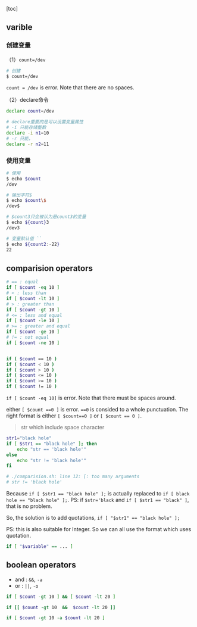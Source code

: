 [toc]

## varible

### 创建变量

（1）`count=/dev`

```bash
# 创建
$ count=/dev
```
`count = /dev` is error. Note that there are no spaces.

（2）declare命令

```bash
declare count=/dev

# declare重要的是可以设置变量属性
# -i 只能存储整数
declare -i n1=10
# -r 只能，
declare -r n2=11
```



### 使用变量

```bash
# 使用
$ echo $count
/dev

# 输出字符$
$ echo $count\$
/dev$

# $count3只会被认为是count3的变量
$ echo ${count}3
/dev3

# 变量默认值 ``
$ echo ${count2:-22}
22
```



## comparision operators

```bash
# == : equal
if [ $count -eq 10 ]
# < : less than
if [ $count -lt 10 ]
# > : greater than
if [ $count -gt 10 ]
# <= : less and equal
if [ $count -le 10 ]
# >= : greater and equal
if [ $count -ge 10 ]
# != : not equal
if [ $count -ne 10 ]


if ( $count == 10 )
if ( $count < 10 )
if ( $count > 10 )
if ( $count <= 10 )
if ( $count >= 10 )
if ( $count != 10 )
```

`if [ $count -eq 10]` is error. Note that there must be spaces around.

either `[ $count ==0 ]` is error. `==0` is consided to a whole punctuation. The right format is either `[ $count==0 ]` or `[ $count == 0 ]`.


> str which include space character

```bash
str1="black hole"
if [ $str1 == "black hole" ]; then
    echo "str == 'black hole'"
else
    echo "str != 'black hole'"
fi

# ./comparision.sh: line 12: [: too many arguments
# str != 'black hole'
```

Because `if [ $str1 == "black hole" ];` is actually replaced to `if [ black hole == "black hole" ];`. 
PS: if `$str='black` and `if [ $str1 == "black" ]`, that is no problem.

So, the solution is to add quotations, `if [ "$str1" == "black hole" ];`

PS: this is also suitable for Integer. So we can all use the format which uses quotation.

```bash
if [ "$variable" == ... ]
```



## boolean operators

- and : `&&`, `-a`
- or : `||`, `-o`
```bash
if [ $count -gt 10 ] && [ $count -lt 20 ]

if [[ $count -gt 10  &&  $count -lt 20 ]]

if [ $count -gt 10 -a $count -lt 20 ]
```